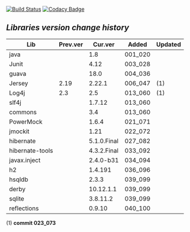 [![Build Status](https://travis-ci.org/blaec/ItSimulator.svg?branch=master)](https://travis-ci.org/blaec/ItSimulator)
[![Codacy Badge](https://api.codacy.com/project/badge/Grade/2dddccaf1a7c41fd9ac689ed12be8a63)](https://www.codacy.com/app/blaec/ItSimulator?utm_source=github.com&amp;utm_medium=referral&amp;utm_content=blaec/ItSimulator&amp;utm_campaign=Badge_Grade)


## *Libraries version change history*

| Lib            | Prev.ver | Cur.ver     | Added   | Updated  |
| -------------- |----------| ------------|---------|----------|
| java           |          | 1.8         | 001_020 |          |
| Junit          |          | 4.12        | 003_028 |          |
| guava          |          | 18.0        | 004_036 |          |
| Jersey         | 2.19     | 2.22.1      | 006_047 | (1)      |
| Log4j          | 2.3      | 2.5         | 013_060 | (1)      |
| slf4j          |          | 1.7.12      | 013_060 |          |
| commons        |          | 3.4         | 013_060 |          |
| PowerMock      |          | 1.6.4       | 021_071 |          |
| jmockit        |          | 1.21        | 022_072 |          |
| hibernate      |          | 5.1.0.Final | 027_082 |          |
| hibernate-tools|          | 4.3.2.Final | 033_092 |          |
| javax.inject   |          | 2.4.0-b31   | 034_094 |          |
| h2             |          | 1.4.191     | 036_096 |          |
| hsqldb         |          | 2.3.3       | 039_099 |          |
| derby          |          | 10.12.1.1   | 039_099 |          |
| sqlite         |          | 3.8.11.2    | 039_099 |          |
| reflections    |          | 0.9.10      | 040_100 |          |

(1) **commit 023_073**